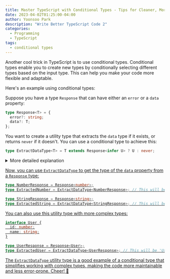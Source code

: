 ```yaml
---
title: Master TypeScript with Conditional Types - Tips for Cleaner, More Efficient Code
date: 2023-04-02T01:25:00-04:00
author: Yoonsoo Park
description: "Write Better TypeScript Code 2"
categories:
  - Programming
  - TypeScript
tags:
  - conditional types
---
```


Another cool trick in TypeScript is to use conditional types. Conditional types enable you to create new types by conditionally selecting different types based on the input type. This can help you make your code more flexible and adaptable.

Here's an example using conditional types:

Suppose you have a type `Response` that can have either an `error` or a `data` property:

```typescript
type Response<T> = {
  error?: string;
  data?: T;
};
```

You want to create a utility type that extracts the `data` type if it exists, or returns `never` if it doesn't.
You can use a conditional type to achieve this:

```typescript
type ExtractDataType<T> = T extends Response<infer U> ? U : never;
```

<details>
<summary>More detailed explanation</summary>
Here, `ExtractDataType` is a generic type that takes a type parameter `T`. It checks if `T` extends the `Response` type. If it does, the type `U` is inferred from the `Response<U>` type and returned. If it doesn't, the `never` type is returned.
</details>

Now, you can use `ExtractDataType` to get the type of the `data` property from a `Response` type:

```typescript
type NumberResponse = Response<number>;
type ExtractedNumber = ExtractDataType<NumberResponse>; // This will be 'number'

type StringResponse = Response<string>;
type ExtractedString = ExtractDataType<StringResponse>; // This will be 'string'
```

You can also use this utility type with more complex types:

```typescript
interface User {
  id: number;
  name: string;
}

type UserResponse = Response<User>;
type ExtractedUser = ExtractDataType<UserResponse>; // This will be 'User'
```

The `ExtractDataType` utility type is a good example of a conditional type that simplifies working with complex types, making the code more maintainable and less error-prone.
Cheer! 🍺
